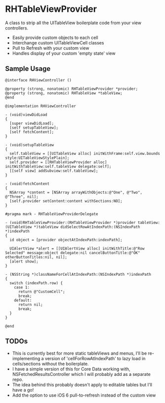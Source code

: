 RHTableViewProvider
===================

A class to strip all the UITableView boilerplate code from your view controllers.

* Easily provide custom objects to each cell
* Interchange custom UITableViewCell classes
* Pull to Refresh with your custom view
* Handles display of your custom 'empty state' view

## Sample Usage

    @interface RHViewController ()

    @property (strong, nonatomic) RHTableViewProvider *provider;
    @property (strong, nonatomic) RHTableView *tableView;
    @end

    @implementation RHViewController

    - (void)viewDidLoad
    {
      [super viewDidLoad];
      [self setupTableView];
      [self fetchContent];
    }

    - (void)setupTableView
    {
      self.tableView = [[UITableView alloc] initWithFrame:self.view.bounds style:UITableViewStylePlain];
      self.provider = [[RHTableViewProvider alloc] initWithTableView:self.tableView delegate:self];
      [[self view] addSubview:self.tableView];
    }

    - (void)fetchContent
    {
      NSArray *content = [NSArray arrayWithObjects:@"One", @"Two", @"Three", nil];
      [self.provider setContent:content withSections:NO];
    }

    #pragma mark - RHTableViewProviderDelegate

    - (void)RHTableViewProvider:(RHTableViewProvider *)provider tableView:(UITableView *)tableView didSelectRowAtIndexPath:(NSIndexPath *)indexPath
    {
      id object = [provider objectAtIndexPath:indexPath];
      
      UIAlertView *alert = [[UIAlertView alloc] initWithTitle:@"Row Selected" message:object delegate:nil cancelButtonTitle:@"OK" otherButtonTitles:nil, nil];
      [alert show];
    }

    - (NSString *)classNameForCellAtIndexPath:(NSIndexPath *)indexPath
    {
      switch (indexPath.row) {
        case 1:
          return @"CustomCell";
          break;
        default:
          return nil;
          break;
      }
    }

    @end

## TODOs

* This is currently best for more static tableViews and menus, I'll be re-implementing a version of 'cellForRowAtIndexPath' to lazy load in cells/sections without the boilerplate.
* I have a simple version of this for Core Data working with, NSFetchedResultsController which I will probably add as a separate repo.
* The idea behind this probably doesn't apply to editable tables but I'll have a go!
* Add the option to use iOS 6 pull-to-refresh instead of the custom view